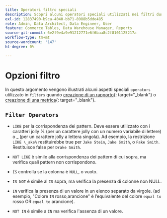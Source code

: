 ```yaml
---
title: Operatori filtro speciali
description: Scopri alcuni operatori speciali utilizzati nei filtri durante la creazione di un rapporto o di una metrica.
exl-id: 12837490-b9ca-4040-bb71-8988b5dde485
role: Admin, Data Architect, Data Engineer, User
feature: Commerce Tables, Data Warehouse Manager, Reports
source-git-commit: 6e2f9e4a9e91212771e6f6baa8c2f8101125217a
workflow-type: tm+mt
source-wordcount: '147'
ht-degree: 0%

---
```


# Opzioni filtro

In questo argomento vengono illustrati alcuni aspetti speciali `operators` utilizzato in `filters` quando [creazione di un rapporto](../../tutorials/using-visual-report-builder.md){: target=&quot;_blank&quot;} o [creazione di una metrica](../../data-user/reports/ess-manage-data-metrics.md){: target=&quot;_blank&quot;}.

## `Filter Operators`

* `LIKE` per la corrispondenza dei pattern. Deve essere utilizzato con i caratteri jolly % (per un carattere jolly con un numero variabile di lettere) o _ (per un carattere jolly a lettera singola).  Ad esempio, la restrizione `LIKE \_ake%` restituirebbe true per `Jake Stein`, `Jake Smith`, o `Fake Smith`.  Restituisce false per `Drake Smith`.

* `NOT LIKE` è simile alla corrispondenza dei pattern di cui sopra, ma verifica quali pattern non corrispondono.

* `IS` controlla se la colonna è `NULL`, o vuoto.

* `IS NOT` è simile al `IS` sopra, ma verifica la presenza di colonne non NULL.

* `IN` verifica la presenza di un valore in un elenco separato da virgole. (ad esempio, &quot;Colore `IN` rosso,arancione&quot; è l’equivalente del colore `equal to` rosso OR `equal to` arancione).

* `NOT IN` è simile a `IN` ma verifica l&#39;assenza di un valore.
